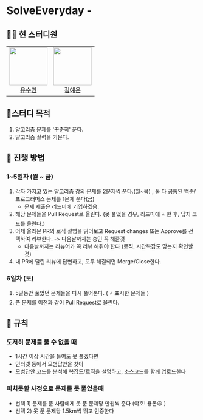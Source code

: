 # SolveEveryday - 

## 🧑‍💻 현 스터디원
<table>
  <tr>
    <td align="center">
      <a href="https://github.com/sue4869">
        <img src="https://avatars.githubusercontent.com/u/68679529?v=4" width="100px;" />
        <br />
        유수민
      </a>
    </td>
    <td align="center">
      <a href="https://github.com/gda05024">
        <img src="https://avatars.githubusercontent.com/u/79521569?v=4" width="100px;" />
        <br />
        김예은
      </a>
    </td>
</table>

## 🚩스터디 목적
1. 알고리즘 문제를 '꾸준히' 푼다. 
2. 알고리즘 실력을 키운다.

## 📖 진행 방법

### 1~5일차 (월 ~ 금)
1. 각자 가지고 있는 알고리즘 강의 문제를 2문제씩 푼다.(월~목) , 둘 다 공통된 백준/프로그래머스 문제를 1문제 푼다(금)
   * 문제 제출은 리드미에 기입하겠음. 
2. 해당 문제들을 Pull Request로 올린다. (못 풀었을 경우, 리드미에 ⭐️ 한 후, 답지 코드를 올린다.)
3. 어제 올라온 PR의 로직 설명을 읽어보고 Request changes 또는 Approve를 선택하여 리뷰한다. -> 다음날까지는 승인 꼭 해줄것
    * 다음날까지는 리뷰어가 꼭 리뷰 해줘야 한다 (로직, 시간복잡도 맞는지 확인할 것)
4. 내 PR에 달린 리뷰에 답변하고, 모두 해결되면 Merge/Close한다.

### 6일차 (토)
1. 5일동안 풀었던 문제들을 다시 풀어본다.  ( ⭐️ 표시한 문제들 )
2. 푼 문제를 이전과 같이 Pull Request로 올린다.

## 🔗 규칙

### 도저히 문제를 풀 수 없을 때
* 1시간 이상 시간을 들여도 못 풀겠다면
* 인터넷 등에서 모범답안을 찾아
* 모범답안 코드를 분석해 복잡도/로직을 설명하고, 소스코드를 함께 업로드한다

### 피치못할 사정으로 문제를 못 풀었을때
* 선택 1) 문제를 푼 사람에게 못 푼 문제당 만원씩 준다 (야호! 용돈😆 )
* 선택 2) 못 푼 문제당 1.5km씩 뛰고 인증한다 

